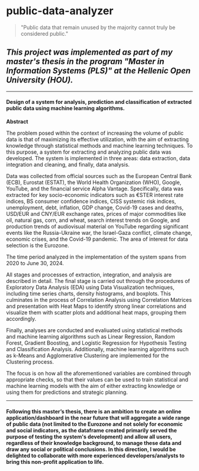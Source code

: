 # public-data-analyzer

> "Public data that remain unused by the majority cannot truly be considered public."

## ***This project was implemented as part of my master's thesis in the program "Master in Information Systems (PLS)" at the Hellenic Open University (HOU).***

---

#### **Design of a system for analysis, prediction and classification of extracted public data using machine learning algorithms.**

**Abstract**

The problem posed within the context of increasing the volume of public data is that of maximizing its effective utilization, with the aim of extracting knowledge through statistical methods and machine learning techniques.
To this purpose, a system for extracting and analyzing public data was developed.
The system is implemented in three areas: data extraction, data integration and cleaning, and finally, data analysis.

Data was collected from official sources such as the European Central Bank (ECB), Eurostat (ESTAT), the World Health Organization (WHO), Google, YouTube, and the financial service Alpha Vantage. Specifically, data was extracted for key socio-economic indicators such as €STER interest rate indices, BS consumer confidence indices, CISS systemic risk indices, unemployment, debt, inflation, GDP change, Covid-19 cases and deaths, USD/EUR and CNY/EUR exchange rates, prices of major commodities like oil, natural gas, corn, and wheat, search interest trends on Google, and production trends of audiovisual material on YouTube regarding significant events like the Russia-Ukraine war, the Israel-Gaza conflict, climate change, economic crises, and the Covid-19 pandemic. The area of interest for data selection is the Eurozone.

The time period analyzed in the implementation of the system spans from 2020 to June 30, 2024.

All stages and processes of extraction, integration, and analysis are described in detail. The final stage is carried out through the procedures of Exploratory Data Analysis (EDA) using Data Visualization techniques, including time series charts, density histograms, and boxplots. This culminates in the process of Correlation Analysis using Correlation Matrices and presentation with Heat Maps to identify strong linear correlations and visualize them with scatter plots and additional heat maps, grouping them accordingly.

Finally, analyses are conducted and evaliuated using statistical methods and machine learning algorithms such as Linear Regression, Random Forest, Gradient Boosting, and Logistic Regression for Hypothesis Testing and Classification Analysis. Additionally, machine learning algorithms such as k-Means and Agglomerative Clustering are implemented for the Clustering process.

The focus is on how all the aforementioned variables are combined through appropriate checks, so that their values can be used to train statistical and machine learning models with the aim of either extracting knowledge or using them for predictions and strategic planning.

---

#### Following this master’s thesis, there is an ambition to create an online application/dashboard in the near future that will aggregate a wide range of public data (**not limited to the Eurozone and not solely for economic and social indicators, as the dataframe created primarily served the purpose of testing the system's development**) and allow all users, regardless of their knowledge background, to manage these data and draw any social or political conclusions. In this direction, I would be delighted to collaborate with more experienced developers/analysts to bring this non-profit application to life.
